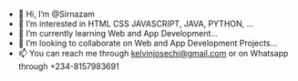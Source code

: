 - 👋 Hi, I’m @Sirnazam
- 👀 I’m interested in HTML CSS JAVASCRIPT, JAVA, PYTHON, ...
- 🌱 I’m currently learning Web and App Development...
- 💞️ I’m looking to collaborate on Web and App Development Projects...
- 📫 You can reach me through kelvinjosechi@gmail.com or on Whatsapp through +234-8157983691 

<!---
Sirnazam007/Sirnazam007 is a ✨ special ✨ repository because its `README.md` (this file) appears on your GitHub profile.
You can click the Preview link to take a look at your changes.
--->
